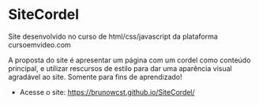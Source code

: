 # SiteCordel

Site desenvolvido no curso de html/css/javascript da plataforma cursoemvideo.com

A proposta do site é apresentar um página com um cordel como conteúdo principal, e utilizar rescursos de estilo para dar uma aparência visual agradável ao site.
Somente para fins de aprendizado!
 - Acesse o site: https://brunowcst.github.io/SiteCordel/
